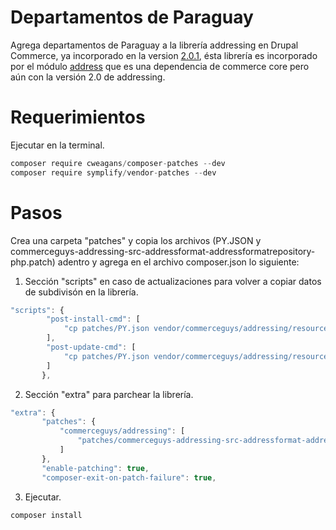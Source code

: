 # Departamentos de Paraguay
Agrega departamentos de Paraguay a la librería addressing en Drupal Commerce, ya incorporado en la version [2.0.1](https://github.com/commerceguys/addressing/blob/v2.0.1/resources/subdivision/PY.json), ésta librería es incorporado por el módulo [address](https://www.drupal.org/project/address) que es una dependencia de commerce core pero aún con la versión 2.0 de addressing.
# Requerimientos
Ejecutar en la terminal.
```javascript
composer require cweagans/composer-patches --dev
composer require symplify/vendor-patches --dev
```
# Pasos
Crea una carpeta "patches" y copia los archivos (PY.JSON y commerceguys-addressing-src-addressformat-addressformatrepository-php.patch) adentro y agrega en el archivo composer.json lo siguiente:
1. Sección "scripts" en caso de actualizaciones para volver a copiar datos de subdivisón en la librería.
```javascript
"scripts": {
        "post-install-cmd": [
            "cp patches/PY.json vendor/commerceguys/addressing/resources/subdivision/"
        ],
        "post-update-cmd": [
            "cp patches/PY.json vendor/commerceguys/addressing/resources/subdivision/"
        ]
       },
```
 2. Sección "extra" para parchear la librería.
 ```javascript
 "extra": {
        "patches": {
            "commerceguys/addressing": [
                "patches/commerceguys-addressing-src-addressformat-addressformatrepository-php.patch"
            ]
        },
        "enable-patching": true,
        "composer-exit-on-patch-failure": true,
 ```
 3. Ejecutar.
```javascript
composer install
```
